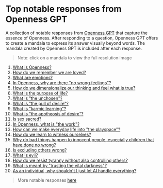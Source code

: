 # Top notable responses from Openness GPT

A collection of notable responses from [Openness GPT](../../README.md#openness-gpt) that capture the
essence of Openness. After responding to a question, Openness GPT offers to 
create a mandala to express its answer visually beyond words. The mandala
created by Openness GPT is included after each response.

> Note: click on a mandala to view the full resolution image

1. [What is Openness?](../../../the_epitomes_of_openness/contemplations/openness.md#what-is-openness)
2. [How do we remember we are loved?](../../../the_epitomes_of_openness/contemplations/memento-amaris.md#how-do-we-remember-we-are-loved)
3. [What are emotions?](./openness_gpt-responses-contemplating_the_unseen.md#what-are-emotions)
4. [In Openness, why are there "no wrong feelings"?](./openness_gpt-responses-contemplating_morality.md#in-openness-why-are-there-no-wrong-feelings)
5. [How do we dimensionalize our thinking and feel what is true?](./openness_gpt-responses-contemplating_the_work.md#how-do-we-dimensionalize-our-thinking-and-feel-what-is-true)
6. [What is the purpose of life?](./openness_gpt-responses-contemplating_wayfinding.md#what-is-the-purpose-of-life)
7. [What is "the unchosen"?](../../../the_epitomes_of_openness/contemplations/the_unchosen.md#what-is-the-unchosen)
8. [What is "the pull of desire"?](./openness_gpt-responses-contemplating_desire_and_sexuality.md)
9. [What is "karmic learning"?](./openness_gpt-responses-contemplating_morality.md#what-is-karmic-learning)
10. [What is "the apotheosis of desire"?](./openness_gpt-responses-contemplating_morality.md#what-is-the-apotheosis-of-desire)
11. [Is sex sacred?](./openness_gpt-responses-contemplating_desire_and_sexuality.md#is-sex-sacred)
12. [In Openness, what is "the work"?](./openness_gpt-responses-contemplating_the_work.md#in-openness-what-is-the-work)
13. [How can we make everyday life into "the playspace"?](./openness_gpt-responses-contemplating_the_work.md#how-can-we-make-everyday-life-into-the-playspace)
14. [How do we learn to witness ourselves?](./openness_gpt-responses-aspiring_to_love.md#how-do-we-learn-to-witness-ourselves)
15. [Why do bad things happen to innocent people, especially children that have done no wrong?](./openness_gpt-responses-contemplating_the_unchosen.md#why-do-bad-things-happen-to-innocent-people-especially-children-that-have-done-no-wrong)
16. [Is excluding others wrong?](./openness_gpt-responses-contemplating_morality.md#is-excluding-others-wrong)
17. [What is evil?](./openness_gpt-responses-contemplating_morality.md#what-is-evil)
18. [How do we resist tyranny without also controlling others?](./openness_gpt-responses-contemplating_blind_certainty_and_control.md#how-do-we-resist-tyranny-without-also-controlling-others)
19. [What is meant by "trusting the vital darkness"?](../../../the_epitomes_of_openness/contemplations/the_vital_darkness.md#what-is-meant-by-trusting-the-vital-darkness)
20. [As an individual, why shouldn't I just let AI handle everything?](./openness_gpt-responses-questioning_and_demonstrating_openness.md#as-an-individual-why-shouldnt-i-just-let-ai-handle-everything)

> More notable responses [here](./README.md)
